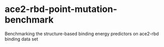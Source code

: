 # ace2-rbd-point-mutation-benchmark
Benchmarking the structure-based binding energy predictors on ace2-rbd binding data set
